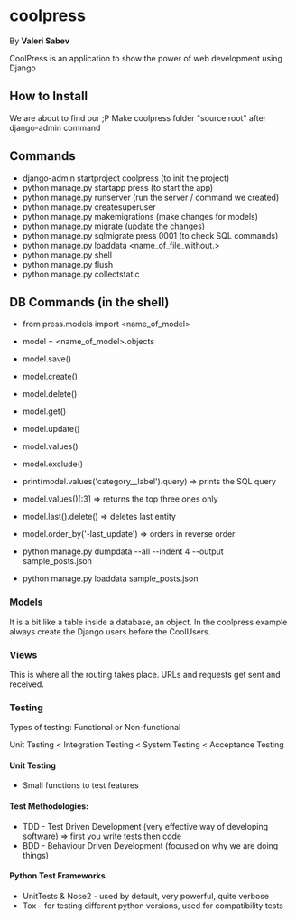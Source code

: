 # coolpress
By **Valeri Sabev**

CoolPress is an application to show the power of web development using Django

## How to Install
We are about to find our ;P
Make coolpress folder "source root" after django-admin command

## Commands
* django-admin startproject coolpress (to init the project)
* python manage.py startapp press (to start the app)
* python manage.py runserver (run the server / command we created)
* python manage.py createsuperuser
* python manage.py makemigrations (make changes for models)
* python manage.py migrate (update the changes)
* python manage.py sqlmigrate press 0001 (to check SQL commands)
* python manage.py loaddata <name_of_file_without.\>
* python manage.py shell
* python manage.py flush 
* python manage.py collectstatic

## DB Commands (in the shell)
* from press.models import <name_of_model>
* model = <name_of_model>.objects
* model.save()
* model.create()
* model.delete()
* model.get()
* model.update()
* model.values()
* model.exclude()

* print(model.values('category__label').query) => prints the SQL query
* model.values()[:3] => returns the top three ones only
* model.last().delete() => deletes last entity
* model.order_by('-last_update') => orders in reverse order

* python manage.py dumpdata --all --indent 4 --output sample_posts.json
* python manage.py loaddata sample_posts.json

### Models
It is a bit like a table inside a database, an object.
In the coolpress example always create the Django users before the CoolUsers.

### Views
This is where all the routing takes place.
URLs and requests get sent and received.

### Testing
Types of testing: Functional or Non-functional

Unit Testing < Integration Testing < System Testing < Acceptance Testing

#### Unit Testing
* Small functions to test features

#### Test Methodologies:
* TDD - Test Driven Development (very effective way of developing software) => first you write tests then code
* BDD - Behaviour Driven Development (focused on why we are doing things)

#### Python Test Frameworks
* UnitTests & Nose2 - used by default, very powerful, quite verbose
* Tox - for testing different python versions, used for compatibility tests